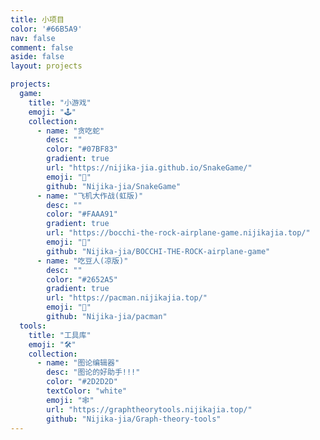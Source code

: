 ```yaml
---
title: 小项目
color: '#66B5A9'
nav: false
comment: false
aside: false
layout: projects

projects:
  game:
    title: "小游戏"
    emoji: "🕹️"
    collection:
      - name: "贪吃蛇"
        desc: ""
        color: "#07BF83"
        gradient: true
        url: "https://nijika-jia.github.io/SnakeGame/"
        emoji: "🐍"
        github: "Nijika-jia/SnakeGame"
      - name: "飞机大作战(虹版)"
        desc: ""
        color: "#FAAA91"
        gradient: true
        url: "https://bocchi-the-rock-airplane-game.nijikajia.top/"
        emoji: "🎸"
        github: "Nijika-jia/BOCCHI-THE-ROCK-airplane-game"
      - name: "吃豆人(凉版)"
        desc: ""
        color: "#2652A5"
        gradient: true
        url: "https://pacman.nijikajia.top/"
        emoji: "🌿"
        github: "Nijika-jia/pacman"
  tools:
    title: "工具库"
    emoji: "🛠️"
    collection:
      - name: "图论编辑器"
        desc: "图论的好助手!!!"
        color: "#2D2D2D"
        textColor: "white"
        emoji: "🕸️"
        url: "https://graphtheorytools.nijikajia.top/"
        github: "Nijika-jia/Graph-theory-tools"
---
```

